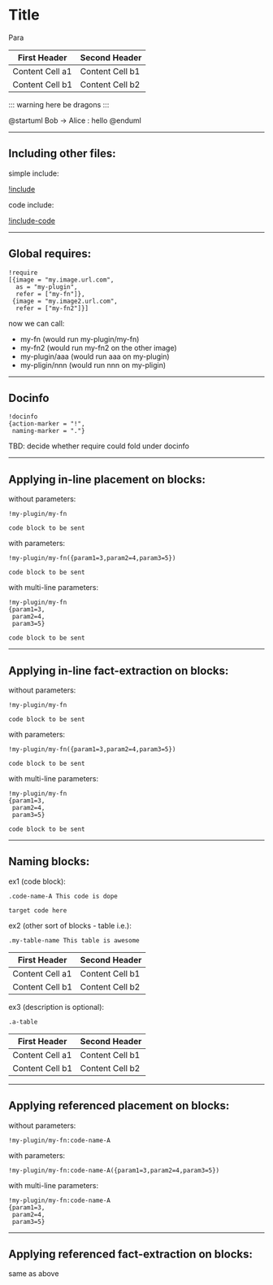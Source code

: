 # Title

Para

| First Header    | Second Header   |
| -------------   | -------------   |
| Content Cell a1 | Content Cell b1 |
| Content Cell b1 | Content Cell b2 |

::: warning
here be dragons
:::

@startuml
Bob -> Alice : hello
@enduml


---

## Including other files:

simple include:

[!include](otherfile.md)

code include:

[!include-code](file.js)

---

## Global requires:

```
!require
[{image = "my.image.url.com",
  as = "my-plugin",
  refer = ["my-fn"]},
 {image = "my.image2.url.com",
  refer = ["my-fn2"]}]
```

now we can call:

- my-fn (would run my-plugin/my-fn)
- my-fn2 (would run my-fn2 on the other image)
- my-plugin/aaa (would run aaa on my-plugin)
- my-pligin/nnn (would run nnn on my-pligin)

---

## Docinfo

```
!docinfo
{action-marker = "!",
 naming-marker = "."}
```

TBD: decide whether require could fold under docinfo

---

## Applying in-line placement on blocks:

without parameters:

`!my-plugin/my-fn`
```
code block to be sent
```

with parameters:

`!my-plugin/my-fn({param1=3,param2=4,param3=5})`

```
code block to be sent
```

with multi-line parameters:

```
!my-plugin/my-fn
{param1=3,
 param2=4,
 param3=5}
```

```
code block to be sent
```

---

## Applying in-line fact-extraction on blocks:

without parameters:

`!my-plugin/my-fn`

```
code block to be sent
```

with parameters:

`!my-plugin/my-fn({param1=3,param2=4,param3=5})`

```
code block to be sent
```

with multi-line parameters:

```
!my-plugin/my-fn
{param1=3,
 param2=4,
 param3=5}
```
```
code block to be sent
```

---

## Naming blocks:

ex1 (code block):

`.code-name-A This code is dope`

```
target code here
```

ex2 (other sort of blocks - table i.e.):

`.my-table-name This table is awesome`

| First Header    | Second Header   |
| -------------   | -------------   |
| Content Cell a1 | Content Cell b1 |
| Content Cell b1 | Content Cell b2 |

ex3 (description is optional):

`.a-table`

| First Header    | Second Header   |
| -------------   | -------------   |
| Content Cell a1 | Content Cell b1 |
| Content Cell b1 | Content Cell b2 |

---

## Applying referenced placement on blocks:

without parameters:

`!my-plugin/my-fn:code-name-A`

with parameters:

`!my-plugin/my-fn:code-name-A({param1=3,param2=4,param3=5})`

with multi-line parameters:

```
!my-plugin/my-fn:code-name-A
{param1=3,
 param2=4,
 param3=5}
```

---

## Applying referenced fact-extraction on blocks:

same as above
